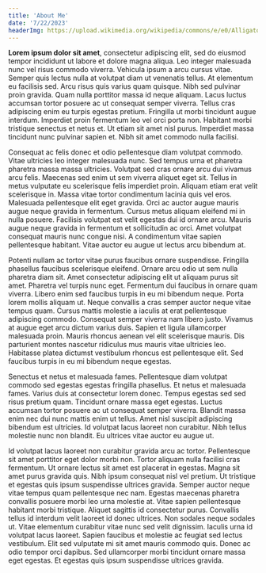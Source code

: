 ```yaml
---
title: 'About Me'
date: '7/22/2023'
headerImg: https://upload.wikimedia.org/wikipedia/commons/e/e0/Alligator%2C_Florida.jpg
---
```


**Lorem ipsum dolor sit amet**, consectetur adipiscing elit, sed do eiusmod tempor incididunt ut labore et dolore magna aliqua. Leo integer malesuada nunc vel risus commodo viverra. Vehicula ipsum a arcu cursus vitae. Semper quis lectus nulla at volutpat diam ut venenatis tellus. At elementum eu facilisis sed. Arcu risus quis varius quam quisque. Nibh sed pulvinar proin gravida. Quam nulla porttitor massa id neque aliquam. Lacus luctus accumsan tortor posuere ac ut consequat semper viverra. Tellus cras adipiscing enim eu turpis egestas pretium. Fringilla ut morbi tincidunt augue interdum. Imperdiet proin fermentum leo vel orci porta non. Habitant morbi tristique senectus et netus et. Ut etiam sit amet nisl purus. Imperdiet massa tincidunt nunc pulvinar sapien et. Nibh sit amet commodo nulla facilisi.

Consequat ac felis donec et odio pellentesque diam volutpat commodo. Vitae ultricies leo integer malesuada nunc. Sed tempus urna et pharetra pharetra massa massa ultricies. Volutpat sed cras ornare arcu dui vivamus arcu felis. Maecenas sed enim ut sem viverra aliquet eget sit. Tellus in metus vulputate eu scelerisque felis imperdiet proin. Aliquam etiam erat velit scelerisque in. Massa vitae tortor condimentum lacinia quis vel eros. Malesuada pellentesque elit eget gravida. Orci ac auctor augue mauris augue neque gravida in fermentum. Cursus metus aliquam eleifend mi in nulla posuere. Facilisis volutpat est velit egestas dui id ornare arcu. Mauris augue neque gravida in fermentum et sollicitudin ac orci. Amet volutpat consequat mauris nunc congue nisi. A condimentum vitae sapien pellentesque habitant. Vitae auctor eu augue ut lectus arcu bibendum at.

Potenti nullam ac tortor vitae purus faucibus ornare suspendisse. Fringilla phasellus faucibus scelerisque eleifend. Ornare arcu odio ut sem nulla pharetra diam sit. Amet consectetur adipiscing elit ut aliquam purus sit amet. Pharetra vel turpis nunc eget. Fermentum dui faucibus in ornare quam viverra. Libero enim sed faucibus turpis in eu mi bibendum neque. Porta lorem mollis aliquam ut. Neque convallis a cras semper auctor neque vitae tempus quam. Cursus mattis molestie a iaculis at erat pellentesque adipiscing commodo. Consequat semper viverra nam libero justo. Vivamus at augue eget arcu dictum varius duis. Sapien et ligula ullamcorper malesuada proin. Mauris rhoncus aenean vel elit scelerisque mauris. Dis parturient montes nascetur ridiculus mus mauris vitae ultricies leo. Habitasse platea dictumst vestibulum rhoncus est pellentesque elit. Sed faucibus turpis in eu mi bibendum neque egestas.

Senectus et netus et malesuada fames. Pellentesque diam volutpat commodo sed egestas egestas fringilla phasellus. Et netus et malesuada fames. Varius duis at consectetur lorem donec. Tempus egestas sed sed risus pretium quam. Tincidunt ornare massa eget egestas. Luctus accumsan tortor posuere ac ut consequat semper viverra. Blandit massa enim nec dui nunc mattis enim ut tellus. Amet nisl suscipit adipiscing bibendum est ultricies. Id volutpat lacus laoreet non curabitur. Nibh tellus molestie nunc non blandit. Eu ultrices vitae auctor eu augue ut.

Id volutpat lacus laoreet non curabitur gravida arcu ac tortor. Pellentesque sit amet porttitor eget dolor morbi non. Tortor aliquam nulla facilisi cras fermentum. Ut ornare lectus sit amet est placerat in egestas. Magna sit amet purus gravida quis. Nibh ipsum consequat nisl vel pretium. Ut tristique et egestas quis ipsum suspendisse ultrices gravida. Semper auctor neque vitae tempus quam pellentesque nec nam. Egestas maecenas pharetra convallis posuere morbi leo urna molestie at. Vitae sapien pellentesque habitant morbi tristique. Aliquet sagittis id consectetur purus. Convallis tellus id interdum velit laoreet id donec ultrices. Non sodales neque sodales ut. Vitae elementum curabitur vitae nunc sed velit dignissim. Iaculis urna id volutpat lacus laoreet. Sapien faucibus et molestie ac feugiat sed lectus vestibulum. Elit sed vulputate mi sit amet mauris commodo quis. Donec ac odio tempor orci dapibus. Sed ullamcorper morbi tincidunt ornare massa eget egestas. Et egestas quis ipsum suspendisse ultrices gravida.